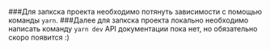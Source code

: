 ###Для запкска проекта необходимо потянуть зависимости с помощью команды `yarn`.
###Далее для запкска проекта локально необходимо написать команду `yarn dev`
API документации пока нет, но обязательно скоро появится :)